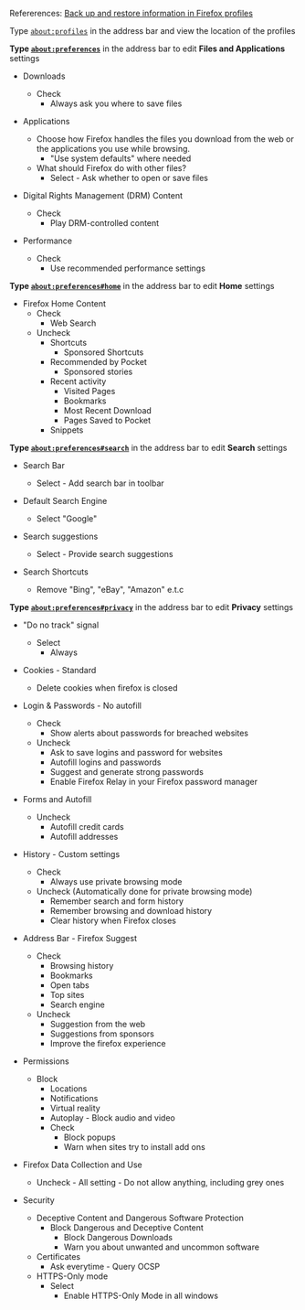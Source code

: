 Refererences: [Back up and restore information in Firefox profiles](https://support.mozilla.org/en-US/kb/back-and-restore-information-firefox-profiles)

Type [`about:profiles`](about:profiles) in the address bar and view the location of the profiles

**Type [`about:preferences`](about:preferences)**  in the address bar to edit **Files and Applications** settings

- Downloads
  - Check
    - Always ask you where to save files

- Applications
  - Choose how Firefox handles the files you download from the web or the applications you use while browsing.
    - "Use system defaults" where needed
  - What should Firefox do with other files?
    - Select - Ask whether to open or save files  

- Digital Rights Management (DRM) Content
  - Check
    - Play DRM-controlled content  

- Performance
  - Check
    - Use recommended performance settings  

**Type [`about:preferences#home`](about:preferences#home)**  in the address bar to edit **Home** settings

- Firefox Home Content
  - Check
    - Web Search
  - Uncheck
    - Shortcuts
      - Sponsored Shortcuts  
    - Recommended by Pocket
      - Sponsored stories
    - Recent activity
      - Visited Pages
      - Bookmarks
      - Most Recent Download
      - Pages Saved to Pocket
    - Snippets

**Type [`about:preferences#search`](about:preferences#search)**  in the address bar to edit **Search** settings

- Search Bar 
  - Select - Add search bar in toolbar

- Default Search Engine
  - Select "Google"  

- Search suggestions
  - Select - Provide search suggestions

- Search Shortcuts
  - Remove "Bing", "eBay", "Amazon" e.t.c

**Type [`about:preferences#privacy`](about:preferences#privacy)**  in the address bar to edit **Privacy** settings


- "Do no track" signal 
  - Select
    - Always

- Cookies - Standard
  - Delete cookies when firefox is closed

- Login & Passwords - No autofill 
  - Check
    - Show alerts about passwords for breached websites
  - Uncheck
    - Ask to save logins and password for websites
    - Autofill logins and passwords
    - Suggest and generate strong passwords
    - Enable Firefox Relay in your Firefox password manager


- Forms and Autofill
  - Uncheck
    - Autofill credit cards
    - Autofill addresses


- History - Custom settings 
  - Check
    - Always use private browsing mode 
  - Uncheck (Automatically done for private browsing mode)
    - Remember search and form history
    - Remember browsing and download history
    - Clear history when Firefox closes

- Address Bar - Firefox Suggest 
  - Check
    - Browsing history 
    - Bookmarks
    - Open tabs 
    - Top sites
    - Search engine
  - Uncheck
    - Suggestion from the web
    - Suggestions from sponsors
    - Improve the firefox experience

- Permissions
  - Block
    - Locations
    - Notifications
    - Virtual reality
    - Autoplay - Block audio and video
    - Check
      - Block popups
      - Warn when sites try to install add ons

- Firefox Data Collection and Use
  - Uncheck - All setting - Do not allow anything, including grey ones

- Security 
  - Deceptive Content and Dangerous Software Protection
    - Block Dangerous and Deceptive Content
      - Block Dangerous Downloads
      - Warn you about unwanted and uncommon software   
  - Certificates
    - Ask everytime - Query OCSP
  - HTTPS-Only mode 
    - Select
      - Enable HTTPS-Only Mode in all windows
